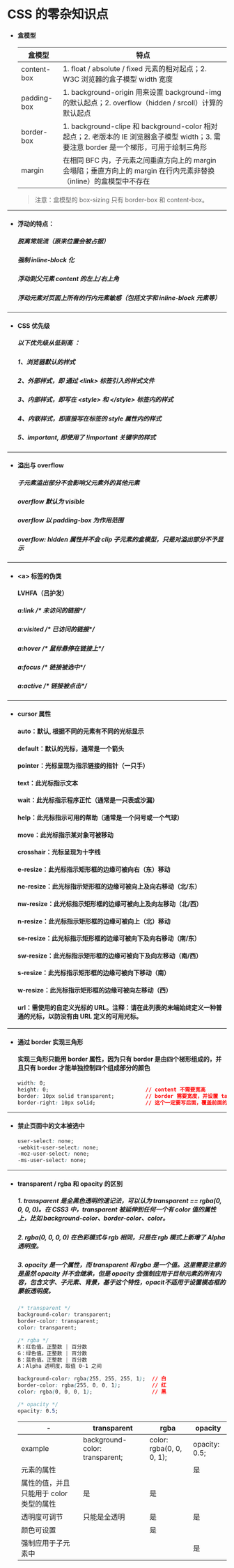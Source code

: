 # CSS 的零杂知识点
- #### 盒模型
  盒模型 | 特点
  ---|---
  content-box | 1. float / absolute / fixed 元素的相对起点；2. W3C 浏览器的盒子模型 width 宽度
  padding-box | 1. background-origin 用来设置 background-img 的默认起点；2. overflow（hidden / srcoll）计算的默认起点
  border-box | 1. background-clipe 和 background-color 相对起点；2. 老版本的 IE 浏览器盒子模型 width；3. 需要注意 border 是一个梯形，可用于绘制三角形
  margin  | 在相同 BFC 内，子元素之间垂直方向上的 margin 会塌陷；垂直方向上的 margin 在行内元素非替换（inline）的盒模型中不存在

  > 注意：盒模型的 box-sizing 只有 border-box 和 content-box。



---
- #### 浮动的特点：
  ##### 脱离常规流（原来位置会被占据）

  ##### 强制 inline-block 化

  ##### 浮动到父元素 content 的左上/右上角

  ##### 浮动元素对页面上所有的行内元素敏感（包括文字和 inline-block 元素等）





---
- #### CSS 优先级
  ##### 以下优先级从低到高 ：

  ##### 1、浏览器默认的样式

  ##### 2、外部样式，即 通过 \<link> 标签引入的样式文件

  ##### 3、内部样式，即写在 \<style> 和 \</style> 标签内的样式

  ##### 4、内联样式，即直接写在标签的 style 属性内的样式

  ##### 5、important, 即使用了 !important 关键字的样式





---
- #### 溢出与 overflow
  ##### 子元素溢出部分不会影响父元素外的其他元素

  ##### overflow 默认为 visible

  ##### overflow 以 padding-box 为作用范围

  ##### overflow: hidden 属性并不会 clip 子元素的盒模型，只是对溢出部分不予显示






---
- #### \<a> 标签的伪类
  #### LVHFA（吕护发）
  ##### a:link     /* 未访问的链接*/
  ##### a:visited  /* 已访问的链接*/
  ##### a:hover    /* 鼠标悬停在链接上*/
  ##### a:focus    /* 链接被选中*/
  ##### a:active   /* 链接被点击*/






---
- #### cursor 属性
  #### auto：默认, 根据不同的元素有不同的光标显示
  #### default：默认的光标，通常是一个箭头
  #### pointer：光标呈现为指示链接的指针（一只手）
  #### text：此光标指示文本
  #### wait：此光标指示程序正忙（通常是一只表或沙漏）
  #### help：此光标指示可用的帮助（通常是一个问号或一个气球）
  #### move：此光标指示某对象可被移动
  #### crosshair：光标呈现为十字线

  #### e-resize：此光标指示矩形框的边缘可被向右（东）移动
  #### ne-resize：此光标指示矩形框的边缘可被向上及向右移动（北/东）
  #### nw-resize：此光标指示矩形框的边缘可被向上及向左移动（北/西）
  #### n-resize：此光标指示矩形框的边缘可被向上（北）移动
  #### se-resize：此光标指示矩形框的边缘可被向下及向右移动（南/东）
  #### sw-resize：此光标指示矩形框的边缘可被向下及向左移动（南/西）
  #### s-resize：此光标指示矩形框的边缘可被向下移动（南）
  #### w-resize：此光标指示矩形框的边缘可被向左移动（西）
  #### url：需使用的自定义光标的 URL。注释：请在此列表的末端始终定义一种普通的光标，以防没有由 URL 定义的可用光标。






---
- #### 通过 border 实现三角形
  #### 实现三角形只能用 border 属性，因为只有 border 是由四个梯形组成的，并且只有 border 才能单独控制四个组成部分的颜色
  ```css
  width: 0;
  height: 0;                               // content 不需要宽高
  border: 10px solid transparent;          // border 需要宽度，并设置 tansparent
  border-right: 10px solid;                // 这个一定要写后面，覆盖前面的 border, 默认为黑色
  ```





---
- #### 禁止页面中的文本被选中
  ```css
  user-select: none;
  -webkit-user-select: none;
  -moz-user-select: none;
  -ms-user-select: none;
  ```





---
- #### transparent / rgba 和 opacity 的区别
  ##### 1. transparent 是全黑色透明的速记法，可以认为 transparent == rgba(0, 0, 0, 0)。在 CSS3 中，transparent 被延伸到任何一个有 color 值的属性上，比如 background-color、border-color、color。

  ##### 2. rgba(0, 0, 0, 0) 在色彩模式与 rgb 相同，只是在 rgb 模式上新增了 Alpha 透明度。

  ##### 3. opacity 是一个属性，而 transparent 和 rgba 是一个值。这里需要注意的是虽然 opacity 并不会继承，但是 opacity 会强制应用于目标元素的所有内容，包含文字、子元素、背景，基于这个特性，opacit不适用于设置模态框的蒙板透明度。

  ```css
  /* transparent */
  background-color: transparent;
  border-color: transparent;
  color: transparent;

  /* rgba */
  R：红色值。正整数 | 百分数
  G：绿色值。正整数 | 百分数
  B：蓝色值。正整数 | 百分数
  A：Alpha 透明度，取值 0~1 之间

  background-color: rgba(255, 255, 255, 1);  // 白
  border-color: rgba(255, 0, 0, 1);          // 红
  color: rgba(0, 0, 0, 1);                   // 黑

  /* opacity */
  opacity: 0.5;
  ```

  | - | transparent | rgba | opacity
  |---|---|---|---
  example | background-color: transparent; | color: rgba(0, 0, 0, 1); | opacity: 0.5;
  元素的属性 |  |  | 是
  属性的值，并且只能用于 color 类型的属性 | 是 | 是 |
  透明度可调节 | 只能是全透明 | 是 | 是
  颜色可设置 | | 是 |
  强制应用于子元素中 | | | 是
